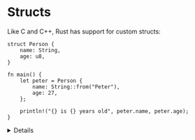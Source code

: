 # Structs

Like C and C++, Rust has support for custom structs:

```rust,editable
struct Person {
    name: String,
    age: u8,
}

fn main() {
    let peter = Person {
        name: String::from("Peter"),
        age: 27,
    };

    println!("{} is {} years old", peter.name, peter.age);
}
```

<details>

* The top of the program is how we define a struct, the main function creates a struct, and then at the bottom we access the fields.
* Structs work similar as they do in other languages, but note there is also no typedef keyword or inheritance between structs. Also note there are no functions. The implementation is separate.
* We can access the structs fields with the dot notation 
* Using short-hand syntax, we can initiate the fields with similar-named variables.  [define age variable on it’s own line] 
* There are multiple types of syntax for structs in Rust
    * Unit_ like struct, can Define with “struct (name);” and no need for curly brackets and parentheses.
    * Use: when you need to implement a trait on some type but don’t have any data that you want to store in the type itself. 
    * next lets see a Tuple struct


</details>